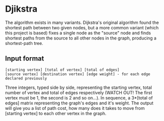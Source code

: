 # Djikstra
The algorithm exists in many variants. Dijkstra's original algorithm found the shortest path between two given nodes, but a more common variant (which this project is based) fixes a single node as the "source" node and finds shortest paths from the source to all other nodes in the graph, producing a shortest-path tree.

## Input format
```
[starting vertex] [total of vertex] [total of edges]
[source vertex] [destination vertex] [edge weight] - for each edge declared previously
```
Three integers, typed side by side, representing the starting vertex, total number of vertex and total of edges respectively (WATCH OUT! The first vertex must be 1, the second is 2 and so on...). In sequence, a 3*[total of edges] matrix representing the graph's edges and it's weight. The output will give you a list of path cost, how many does it takes to move from [starting vertex] to each other vertex in the graph.